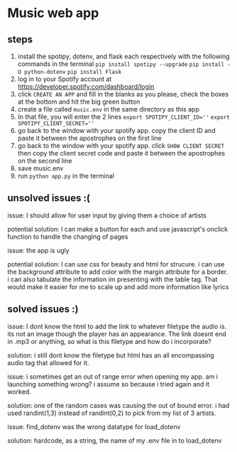 # Music web app

## steps

1. install the spotipy, dotenv, and flask each respectively with the following commands in the terminal
`pip install spotipy --upgrade`
`pip install -U python-dotenv`
`pip install Flask`
2. log in to your Spotify account at https://developer.spotify.com/dashboard/login
3. click `CREATE AN APP` and fill in the blanks as you please, check the boxes at the bottom and hit the big green button
4. create a file called `music.env` in the same directory as this app
5. In that file, you will enter the 2 lines
`export SPOTIPY_CLIENT_ID=''`
`export SPOTIPY_CLIENT_SECRET=''`
6. go back to the window with your spotify app. copy the client ID and paste it between the apostrophes on the first line
7. go back to the window with your spotify app. click `SHOW CLIENT SECRET` then copy the client secret code and paste it between the apostrophes on the second line
8. save music.env
9. run `python app.py` in the terminal


## unsolved issues :(

issue: I should allow for user input by giving them a choice of artists

potential solution: I can make a button for each and use javascript's onclick function to handle the changing of pages


issue: the app is ugly

potential solution: I can use css for beauty and html for strucure. i can use the background attribute to add color with the margin attribute for a border. i can also tabulate the information im presenting with the table tag. That would make it easier for me to scale up and add more information like lyrics

## solved issues :)
issue: I dont know the html to add the link to whatever filetype the audio is. its not an image though the player has an appearance. The link doesnt end in .mp3 or anything, so what is this filetype and how do i incorporate?

solution: i still dont know the filetype but html has an all encompassing audio tag that allowed for it.


issue: i sometimes get an out of range error when opening my app. am i launching something wrong? i assume so because i tried again and it worked.

solution: one of the random cases was causing the out of bound error. i had used randint(1,3) instead of randint(0,2) to pick from my list of 3 artists.


issue: find_dotenv was the wrong datatype for load_dotenv

solution: hardcode, as a string, the name of my .env file in to load_dotenv
